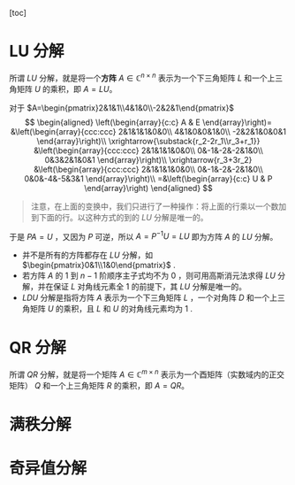 [toc]

# LU 分解

所谓 $LU$ 分解，就是将一个**方阵** $A\in\mathbb{C}^{n\times n}$ 表示为一个下三角矩阵 $L$ 和一个上三角矩阵 $U$ 的乘积，即 $A=LU$。

对于 $A=\begin{pmatrix}2&1&1\\4&1&0\\-2&2&1\end{pmatrix}$ 
$$
\begin{aligned}
	\left(\begin{array}{c:c}
		A & E
	\end{array}\right)=
	&\left(\begin{array}{ccc:ccc}
		2&1&1&1&0&0\\
		4&1&0&0&1&0\\
		-2&2&1&0&0&1
	\end{array}\right)\\
\xrightarrow{\substack{r_2-2r_1\\r_3+r_1}}
	&\left(\begin{array}{ccc:ccc}
		2&1&1&1&0&0\\
		0&-1&-2&-2&1&0\\
		0&3&2&1&0&1
	\end{array}\right)\\
	\xrightarrow{r_3+3r_2}
	&\left(\begin{array}{ccc:ccc}
		2&1&1&1&0&0\\
		0&-1&-2&-2&1&0\\
		0&0&-4&-5&3&1
	\end{array}\right)\\
	=&\left(\begin{array}{c:c}
		U & P
	\end{array}\right)
	\end{aligned}
$$

> 注意，在上面的变换中，我们只进行了一种操作：将上面的行乘以一个数加到下面的行。以这种方式的到的 $LU$ 分解是唯一的。

于是 $PA=U$ ，又因为 $P$ 可逆，所以 $A=P^{-1}U=LU$ 即为方阵 $A$ 的 $LU$ 分解。 

- 并不是所有的方阵都存在 $LU$ 分解，如 $\begin{pmatrix}0&1\\1&0\end{pmatrix}$ .
- 若方阵 $A$ 的 $1$ 到 $n-1$ 阶顺序主子式均不为 $0$ ，则可用高斯消元法求得 $LU$ 分解，并在保证 $L$ 对角线元素全 $1$ 的前提下，其 $LU$ 分解是唯一的。
-  $LDU$ 分解是指将方阵 $A$ 表示为一个下三角矩阵 $L$ ，一个对角阵 $D$ 和一个上三角矩阵 $U$ 的乘积，且 $L$ 和 $U$ 的对角线元素均为 $1$ .



# QR 分解

所谓 $QR$ 分解，就是将一个矩阵 $A\in\mathbb{C}^{m\times n}$ 表示为一个酉矩阵（实数域内的正交矩阵） $Q$ 和一个上三角矩阵 $R$ 的乘积，即 $A=QR$。





# 满秩分解



# 奇异值分解

